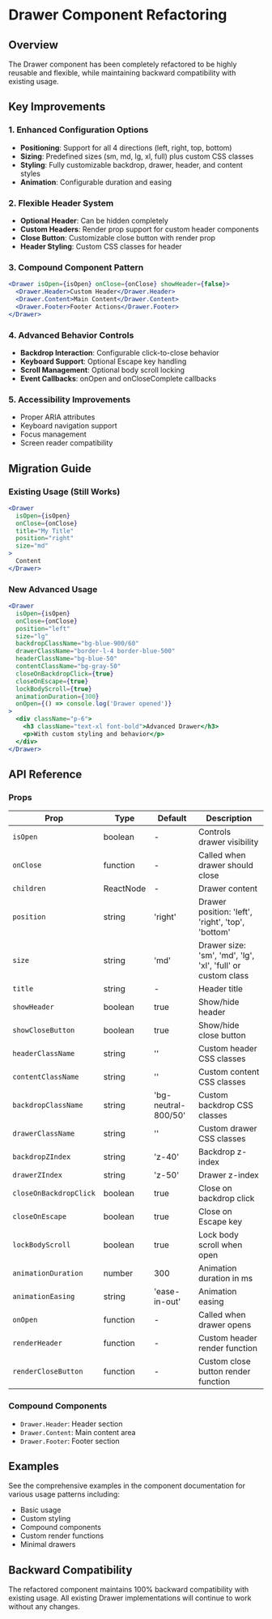 # Drawer Component Refactoring

## Overview

The Drawer component has been completely refactored to be highly reusable and flexible, while maintaining backward compatibility with existing usage.

## Key Improvements

### 1. **Enhanced Configuration Options**
- **Positioning**: Support for all 4 directions (left, right, top, bottom)
- **Sizing**: Predefined sizes (sm, md, lg, xl, full) plus custom CSS classes
- **Styling**: Fully customizable backdrop, drawer, header, and content styles
- **Animation**: Configurable duration and easing

### 2. **Flexible Header System**
- **Optional Header**: Can be hidden completely
- **Custom Headers**: Render prop support for custom header components
- **Close Button**: Customizable close button with render prop
- **Header Styling**: Custom CSS classes for header

### 3. **Compound Component Pattern**
```jsx
<Drawer isOpen={isOpen} onClose={onClose} showHeader={false}>
  <Drawer.Header>Custom Header</Drawer.Header>
  <Drawer.Content>Main Content</Drawer.Content>
  <Drawer.Footer>Footer Actions</Drawer.Footer>
</Drawer>
```

### 4. **Advanced Behavior Controls**
- **Backdrop Interaction**: Configurable click-to-close behavior
- **Keyboard Support**: Optional Escape key handling
- **Scroll Management**: Optional body scroll locking
- **Event Callbacks**: onOpen and onCloseComplete callbacks

### 5. **Accessibility Improvements**
- Proper ARIA attributes
- Keyboard navigation support
- Focus management
- Screen reader compatibility

## Migration Guide

### Existing Usage (Still Works)
```jsx
<Drawer
  isOpen={isOpen}
  onClose={onClose}
  title="My Title"
  position="right"
  size="md"
>
  Content
</Drawer>
```

### New Advanced Usage
```jsx
<Drawer
  isOpen={isOpen}
  onClose={onClose}
  position="left"
  size="lg"
  backdropClassName="bg-blue-900/60"
  drawerClassName="border-l-4 border-blue-500"
  headerClassName="bg-blue-50"
  contentClassName="bg-gray-50"
  closeOnBackdropClick={true}
  closeOnEscape={true}
  lockBodyScroll={true}
  animationDuration={300}
  onOpen={() => console.log('Drawer opened')}
>
  <div className="p-6">
    <h3 className="text-xl font-bold">Advanced Drawer</h3>
    <p>With custom styling and behavior</p>
  </div>
</Drawer>
```

## API Reference

### Props

| Prop | Type | Default | Description |
|------|------|---------|-------------|
| `isOpen` | boolean | - | Controls drawer visibility |
| `onClose` | function | - | Called when drawer should close |
| `children` | ReactNode | - | Drawer content |
| `position` | string | 'right' | Drawer position: 'left', 'right', 'top', 'bottom' |
| `size` | string | 'md' | Drawer size: 'sm', 'md', 'lg', 'xl', 'full' or custom class |
| `title` | string | - | Header title |
| `showHeader` | boolean | true | Show/hide header |
| `showCloseButton` | boolean | true | Show/hide close button |
| `headerClassName` | string | '' | Custom header CSS classes |
| `contentClassName` | string | '' | Custom content CSS classes |
| `backdropClassName` | string | 'bg-neutral-800/50' | Custom backdrop CSS classes |
| `drawerClassName` | string | '' | Custom drawer CSS classes |
| `backdropZIndex` | string | 'z-40' | Backdrop z-index |
| `drawerZIndex` | string | 'z-50' | Drawer z-index |
| `closeOnBackdropClick` | boolean | true | Close on backdrop click |
| `closeOnEscape` | boolean | true | Close on Escape key |
| `lockBodyScroll` | boolean | true | Lock body scroll when open |
| `animationDuration` | number | 300 | Animation duration in ms |
| `animationEasing` | string | 'ease-in-out' | Animation easing |
| `onOpen` | function | - | Called when drawer opens |
| `renderHeader` | function | - | Custom header render function |
| `renderCloseButton` | function | - | Custom close button render function |

### Compound Components

- `Drawer.Header`: Header section
- `Drawer.Content`: Main content area
- `Drawer.Footer`: Footer section

## Examples

See the comprehensive examples in the component documentation for various usage patterns including:
- Basic usage
- Custom styling
- Compound components
- Custom render functions
- Minimal drawers

## Backward Compatibility

The refactored component maintains 100% backward compatibility with existing usage. All existing Drawer implementations will continue to work without any changes.